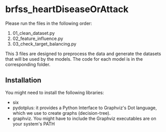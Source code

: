 # brfss_heartDiseaseOrAttack

Please run the files in the following order: 
1. 01_clean_dataset.py
2. 02_feature_influence.py
3. 03_check_target_balancing.py

This 3 files are designed to preprocess the data and generate the datasets that will be used by the models.
The code for each model is in the corresponding folder. 

## Installation
You might need to install the following libraries: 
* six
* pydotplus: it provides a Python Interface to Graphviz's Dot language, which we use to create graphs (decision-tree). 
* graphviz. You might have to include the Graphviz executables are on your system's PATH
